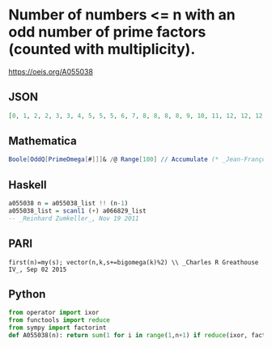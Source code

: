# Number of numbers <\= n with an odd number of prime factors \(counted with multiplicity\)\.
https://oeis.org/A055038
## JSON
```JSON
[0, 1, 2, 2, 3, 3, 4, 5, 5, 5, 6, 7, 8, 8, 8, 8, 9, 10, 11, 12, 12, 12, 13, 13, 13, 13, 14, 15, 16, 17, 18, 19, 19, 19, 19, 19, 20, 20, 20, 20, 21, 22, 23, 24, 25, 25, 26, 27, 27, 28, 28, 29, 30, 30, 30, 30, 30, 30, 31, 31, 32, 32, 33, 33, 33, 34, 35, 36, 36, 37, 38, 39, 40, 40, 41]
```
## Mathematica
```Mathematica
Boole[OddQ[PrimeOmega[#]]]& /@ Range[100] // Accumulate (* _Jean-François Alcover_, Nov 21 2019 *)
```
## Haskell
```Haskell
a055038 n = a055038_list !! (n-1)
a055038_list = scanl1 (+) a066829_list
-- _Reinhard Zumkeller_, Nov 19 2011
```
## PARI
```PARI
first(n)=my(s); vector(n,k,s+=bigomega(k)%2) \\ _Charles R Greathouse IV_, Sep 02 2015
```
## Python
```Python
from operator import ixor
from functools import reduce
from sympy import factorint
def A055038(n): return sum(1 for i in range(1,n+1) if reduce(ixor, factorint(i).values(),0)&1) # _Chai Wah Wu_, Jan 01 2023
```
